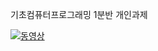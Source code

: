 기초컴퓨터프로그래밍 1분반 개인과제

[![동영상](https://img.youtube.com/vi/QCfr-9DufWo/hqdefault.jpg)](https://www.youtube.com/watch?v=QCfr-9DufWo)
